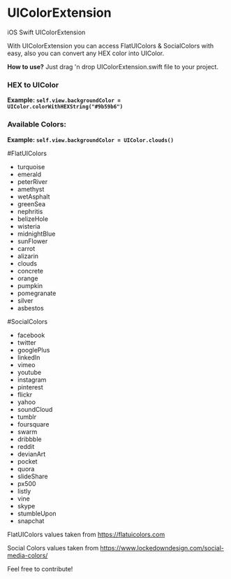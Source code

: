 # UIColorExtension
iOS Swift UIColorExtension

With UIColorExtension you can access FlatUIColors & SocialColors with easy, also you can convert any HEX color into UIColor.

**How to use?** Just drag 'n drop UIColorExtension.swift file to your project.

### HEX to UIColor ###
**Example: ```self.view.backgroundColor = UIColor.colorWithHEXString("#9b59b6")```**


### Available Colors: ###
**Example: ```self.view.backgroundColor = UIColor.clouds()```**

#FlatUIColors

* turquoise
* emerald
* peterRiver
* amethyst
* wetAsphalt
* greenSea
* nephritis
* belizeHole
* wisteria
* midnightBlue
* sunFlower
* carrot
* alizarin
* clouds
* concrete
* orange
* pumpkin
* pomegranate
* silver
* asbestos

#SocialColors
* facebook
* twitter
* googlePlus
* linkedIn
* vimeo
* youtube
* instagram
* pinterest
* flickr
* yahoo
* soundCloud
* tumblr
* foursquare
* swarm
* dribbble
* reddit
* devianArt
* pocket
* quora
* slideShare
* px500
* listly
* vine
* skype
* stumbleUpon
* snapchat

FlatUIColors values taken from https://flatuicolors.com

Social Colors values taken from https://www.lockedowndesign.com/social-media-colors/

Feel free to contribute!
